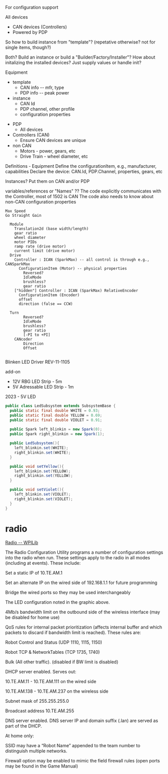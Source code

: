 For configuration support

All devices
  * CAN devices (Controllers)
  * Powered by PDP

So how to build instance from "template"?
(repetative otherwise? not for single items, though?)

Both? Build an instance or build a "Builder/Factory/Installer"?
How about initalizing the installed devices? Just supply values or handle init?

Equipment
  + template
    + CAN info -- mfr, type
    + PDP info -- peak power
  + instance
    + CAN Id
    + PDP channel, other profile
    + configuration properties

* PDP
  * All devices
* Controllers (CAN)
  * Ensure CAN devices are unique
* non CAN
  * Motors - power, gears, etc
  * Drive Train - wheel diameter, etc

Definitions - Equipment
Define the configurationItem, e.g., manufacturer, capabilities
Declare the device: CAN.Id, PDP.Channel, properties, gears, etc

Instances? Put them on CAN and/or PDP

variables/references or "Names" ??
The code explicitly communicates with the Controller, most of 1502 is CAN
The code also needs to know about non-CAN configuration properties

```
Max Speed
Go Straight Gain

  Module
    Translation2d (base width/length)
    gear ratio
    wheel diameter
    motor PIDs
    ramp rate (drive motor)
    current limit (drive motor)
  Drive
    Controller : ICAN (SparkMax) -- all control is through e.g., CANSparkMax
      ConfigurationItem (Motor) -- physical properties
        Reversed?
        IdleMode
        brushless?
        gear ratio
    ["hidden"] Controller : ICAN (SparkMax) RelativeEncoder
      ConfigurationItem (Encoder)
      offset
      direction (false == CCW)

  Turn
        Reversed?
        IdleMode
        brushless?
        gear ratio
        [-PI to +PI]
    CANcoder
        Direction
        Offset


```


Blinken LED Driver
REV-11-1105

add-on 
* 12V RBG LED Strip - 5m
* 5V Adressable LED Strip - 1m

2023 - 5V LED


```java
public class LedSubsystem extends SubsystemBase {
  public static final double WHITE = 0.93;
  public static final double YELLOW = 0.69;
  public static final double VIOLET = 0.91;
  
  public Spark left_blinkin = new Spark(0);
  public Spark right_blinkin = new Spark(1);

  public LedSubsystem(){
    left_blinkin.set(WHITE);
    right_blinkin.set(WHITE);
  }

  public void setYellow(){
    left_blinkin.set(YELLOW);
    right_blinkin.set(YELLOW);
  }

  public void setViolet(){
    left_blinkin.set(VIOLET);
    right_blinkin.set(VIOLET);
  }
}
```

# radio
[Radio -- WPILib](https://docs.wpilib.org/en/stable/docs/zero-to-robot/step-3/radio-programming.html)

The Radio Configuration Utility programs a number of configuration settings into the radio when run. These settings apply to the radio in all modes (including at events). These include:

Set a static IP of 10.TE.AM.1

Set an alternate IP on the wired side of 192.168.1.1 for future programming

Bridge the wired ports so they may be used interchangeably

The LED configuration noted in the graphic above.

4Mb/s bandwidth limit on the outbound side of the wireless interface (may be disabled for home use)

QoS rules for internal packet prioritization (affects internal buffer and which packets to discard if bandwidth limit is reached). These rules are:

Robot Control and Status (UDP 1110, 1115, 1150)

Robot TCP & NetworkTables (TCP 1735, 1740)

Bulk (All other traffic). (disabled if BW limit is disabled)

DHCP server enabled. Serves out:

10.TE.AM.11 - 10.TE.AM.111 on the wired side

10.TE.AM.138 - 10.TE.AM.237 on the wireless side

Subnet mask of 255.255.255.0

Broadcast address 10.TE.AM.255

DNS server enabled. DNS server IP and domain suffix (.lan) are served as part of the DHCP.

At home only:

SSID may have a “Robot Name” appended to the team number to distinguish multiple networks.

Firewall option may be enabled to mimic the field firewall rules (open ports may be found in the Game Manual)